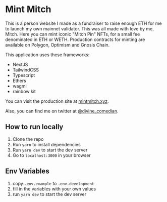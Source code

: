 # Mint Mitch

This is a person website I made as a fundraiser to raise enough ETH for me to launch my own mainnet validator. This was all made with love by me, Mitch. Here you can mint iconic "Mitch Pin" NFTs, for a small fee denominated in ETH or WETH. Production contracts for minting are available on Polygon, Optimism and Gnosis Chain.

This application uses these frameworks:
- NextJS
- TailwindCSS
- Typescript
- Ethers
- wagmi
- rainbow kit

You can visit the production site at [mintmitch.xyz](https://mintmitch.xyz). 

Also, you can find me on twitter at [@divine_comedian](https://twitter.com/divine_comedian).


## How to run locally

1. Clone the repo
2. Run `yarn` to install dependencies
3. Run `yarn dev` to start the dev server
4. Go to `localhost:3000` in your browser


## Env Variables

1. copy `.env.example` to `.env.development`
2. fill in the variables with your own values
3. run `yarn dev` to start the dev server


